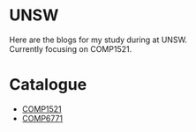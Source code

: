 # UNSW

Here are the blogs for my study during at UNSW.  
Currently focusing on COMP1521.

# Catalogue
- [COMP1521](comp1521)
- [COMP6771](comp6771)